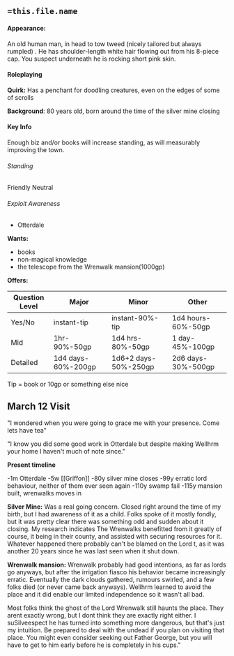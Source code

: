 ## `=this.file.name`


#### Appearance: 
An old human man, in head to tow tweed (nicely tailored but always rumpled) . He has shoulder-length white hair flowing out from his 8-piece cap. You suspect underneath he is rocking short pink skin.

#### Roleplaying
**Quirk:**
Has a penchant for doodling creatures, even on the edges of some of scrolls

**Background**: 80 years old, born around the time of the silver mine closing

#### Key Info
Enough biz and/or books will increase standing, as will measurably improving the town.

###### Standing
Friendly Neutral


###### Exploit Awareness
- Otterdale


**Wants:** 
- books
- non-magical knowledge
- the telescope from the Wrenwalk mansion(1000gp)

**Offers:**

| Question Level | Major              | Minor                | Other              |
| -------------- | ------------------ | -------------------- | ------------------ | 
| Yes/No         | instant-tip        | instant-90%-tip      | 1d4 hours-60%-50gp |
| Mid            | 1hr-90%-50gp       | 1d4 hrs-80%-50gp     | 1 day-45%-100gp    | 
| Detailed       | 1d4 days-60%-200gp | 1d6+2 days-50%-250gp | 2d6 days-30%-500gp |

Tip = book or 10gp or something else nice

## March 12 Visit 
"I wondered when you were going to grace me with your presence. Come lets have tea"

"I know you did some good work in Otterdale but despite making Wellhrm your home I haven't much of note since."

**Present timeline**

-1m Otterdale
-5w [[Griffon]]
-80y silver mine closes
-99y erratic lord behaviour, neither of them ever seen again
-110y swamp fail
-115y mansion built, wrenwalks moves in

**Silver Mine:**
Was a real going concern. Closed right around the time of my birth, but I had awareness of it as a child. Folks spoke of it mostly fondly, but it was pretty clear there was something odd and sudden about it closing. My research indicates The Wrenwalks benefitted from it greatly of course, it being in their county, and assisted with securing resources for it. Whatever happened there probably can't be blamed on the Lord t, as it was another 20 years since he was last seen when it shut down.

**Wrenwalk mansion:**
Wrenwalk probably had good intentions, as far as lords go anyways, but after the irrigation fiasco his behavior became increasingly erratic. Eventually the dark clouds gathered, rumours swirled, and a few folks died (or never came back anyways). Wellhrm learned to avoid the place and it did enable our limited independence so it wasn't all bad. 

Most folks think the ghost of the Lord Wrenwalk still haunts the place. They arent exactly wrong, but I dont think they are exactly right either. I suSilveespect he has turned into something more dangerous, but that's just my intuition. Be prepared to deal with the undead if you plan on visiting that place. You might even consider seeking out Father George, but you will have to get to him early before he is completely in his cups."


